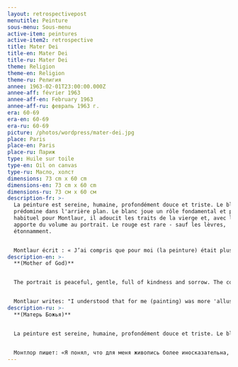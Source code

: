 ```yaml
---
layout: retrospectivepost
menutitle: Peinture
sous-menu: Sous-menu
active-item: peintures
active-item2: retrospective
title: Mater Dei
title-en: Mater Dei
title-ru: Mater Dei
theme: Religion
theme-en: Religion
theme-ru: Религия
annee: 1963-02-01T23:00:00.000Z
annee-aff: février 1963
annee-aff-en: February 1963
annee-aff-ru: февраль 1963 г.
era: 60-69
era-en: 60-69
era-ru: 60-69
picture: /photos/wordpress/mater-dei.jpg
place: Paris
place-en: Paris
place-ru: Париж
type: Huile sur toile
type-en: Oil on canvas
type-ru: Масло, холст
dimensions: 73 cm x 60 cm
dimensions-en: 73 cm x 60 cm
dimensions-ru: 73 см x 60 см
description-fr: >-
  La peinture est sereine, humaine, profondément douce et triste. Le bleu
  prédomine dans l'arrière plan. Le blanc joue un rôle fondamental et peu
  habituel pour Montlaur, il adoucit les traits de la vierge et, avec le noir,
  apporte du volume au portrait. Le rouge est rare - sauf les lèvres,
  étonnamment.


  Montlaur écrit : « J’ai compris que pour moi (la peinture) était plus "allusive" qu’aucun autre mode d’expression. La musique et le verbe (dit ou écrit) le sont évidemment autant pour d’autres. La différence en ce qui concerne la peinture est qu’elle me concerne directement. J’eus la révélation que je pouvais exprimer le mystère, mon mystère, par la peinture, ma peinture » (Petits écrits de nuit, 1961).
description-en: >-
  **(Mother of God)**


  The portrait is peaceful, gentle, full of kindness and sorrow. The color blue predominates in the background. White plays a fundamental role: it softens the scene and together with black provides volume to the picture. Red is rare - only the Virgin's lips, surprisingly.


  Montlaur writes: "I understood that for me (painting) was more 'allusive' than any other mode of expression. Music and the verb (spoken or written) are obviously equally so for others. The difference with painting is that it concerns me directly. I had the revelation that I could express the mystery, my mystery, through painting, my painting” (Petits écrits de nuit, 1961).
description-ru: >-
  **(Матерь Божья)**


  La peinture est sereine, humaine, profondément douce et triste. Le bleu prédomine dans l'arrière plan. Le blanc joue un rôle fondamental et peu habituel pour Montlaur, il adoucit les traits de la vierge, et, avec le noir, apporte du volume au portrait. Le rouge est rare - sauf les lèvres, étonnement .


  Монтлор пишет: «Я понял, что для меня живопись более иносказательна, чем любой другой способ выражения. Музыка и слово (произнесенное или написанное), очевидно, таковы для других. Разница в моем отношении к живописи  диктуется тем,  что я непосредственно связан с изобразительным искусством.  Мне открылось, что я могу выразить тайну, мою тайну, посредством живописи, моей живописи» (Ночные заметки, 1961).
---
```

